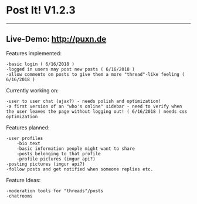# Post It! V1.2.3

----------
## Live-Demo: http://puxn.de

Features implemented:

    -basic login ( 6/16/2018 )
    -logged in users may post new posts ( 6/16/2018 )
    -allow comments on posts to give them a more "thread"-like feeling ( 6/16/2018 )

Currently working on:

    -user to user chat (ajax?) - needs polish and optimization!
    -a first version of an "who's online" sidebar - need to verify when the user leaves the page without logging out! ( 6/16/2018 ) needs css optimization

Features planned:


    -user profiles
        -bio text
        -basic information people might want to share
        -posts belonging to that profile
        -profile pictures (imgur api?)
    -posting pictures (imgur api?)
    -follow posts and get notified when someone replies etc.


Feature Ideas:

    -moderation tools for "threads"/posts
    -chatrooms

    